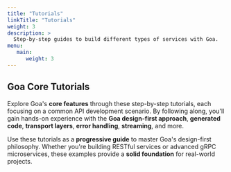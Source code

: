 ```yaml
---
title: "Tutorials"
linkTitle: "Tutorials"
weight: 3
description: >
  Step-by-step guides to build different types of services with Goa.
menu:
   main:
      weight: 3
---
```


## Goa Core Tutorials

Explore Goa's **core features** through these step-by-step tutorials, each focusing on a common API development scenario. By following along, you'll gain hands-on experience with the **Goa design-first approach**, **generated code**, **transport layers**, **error handling**, **streaming**, and more.

Use these tutorials as a **progressive guide** to master Goa's design-first philosophy. Whether you're building RESTful services or advanced gRPC microservices, these examples provide a **solid foundation** for real-world projects.
